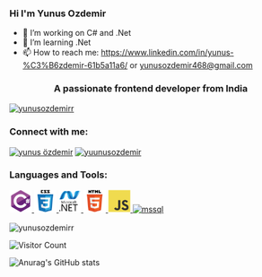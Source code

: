 ### Hi I'm Yunus Ozdemir

- 🔭 I’m working on C# and .Net
- 🌱 I’m learning .Net
- 📫 How to reach me: https://www.linkedin.com/in/yunus-%C3%B6zdemir-61b5a11a6/ or yunusozdemir468@gmail.com

<h3 align="center">A passionate frontend developer from India</h3>


<p align="left"> <a href="https://github.com/ryo-ma/github-profile-trophy"><img src="https://github-profile-trophy.vercel.app/?username=yunusozdemirr" alt="yunusozdemirr" /></a> </p>

<h3 align="left">Connect with me:</h3>
<p align="left">
<a href="https://linkedin.com/in/yunus özdemir" target="blank"><img align="center" src="https://cdn.jsdelivr.net/npm/simple-icons@3.0.1/icons/linkedin.svg" alt="yunus özdemir" height="30" width="40" /></a>
<a href="https://instagram.com/yuunusozdemir" target="blank"><img align="center" src="https://cdn.jsdelivr.net/npm/simple-icons@3.0.1/icons/instagram.svg" alt="yuunusozdemir" height="30" width="40" /></a>
</p>

<h3 align="left">Languages and Tools:</h3>
<p align="left"> <a href="https://www.w3schools.com/cs/" target="_blank"> <img src="https://raw.githubusercontent.com/devicons/devicon/master/icons/csharp/csharp-original.svg" alt="csharp" width="40" height="40"/> </a> <a href="https://www.w3schools.com/css/" target="_blank"> <img src="https://raw.githubusercontent.com/devicons/devicon/master/icons/css3/css3-original-wordmark.svg" alt="css3" width="40" height="40"/> </a> <a href="https://dotnet.microsoft.com/" target="_blank"> <img src="https://raw.githubusercontent.com/devicons/devicon/master/icons/dot-net/dot-net-original-wordmark.svg" alt="dotnet" width="40" height="40"/> </a> <a href="https://www.w3.org/html/" target="_blank"> <img src="https://raw.githubusercontent.com/devicons/devicon/master/icons/html5/html5-original-wordmark.svg" alt="html5" width="40" height="40"/> </a> <a href="https://developer.mozilla.org/en-US/docs/Web/JavaScript" target="_blank"> <img src="https://raw.githubusercontent.com/devicons/devicon/master/icons/javascript/javascript-original.svg" alt="javascript" width="40" height="40"/> </a> <a href="https://www.microsoft.com/en-us/sql-server" target="_blank"> <img src="https://cdn.worldvectorlogo.com/logos/microsoft-sql-server.svg" alt="mssql" width="40" height="40"/> </a> </p>

<p><img align="center" src="https://github-readme-stats.vercel.app/api/top-langs?username=yunusozdemirr&show_icons=true&locale=en&layout=compact" alt="yunusozdemirr" /></p>






![Visitor Count](https://profile-counter.glitch.me/{YunusOzdemirr}/count.svg)


![Anurag's GitHub stats](https://github-readme-stats.vercel.app/api?username=anuraghazra&theme=radical&show_icons=true)
